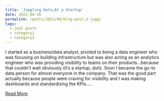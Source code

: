 ```yaml
---
title: 'Juggling Hats…At a Startup'
date: 2021-04-26
permalink: /posts/2021/04/blog-post-1-jugg/
tags:
  - cool posts
  - category1
  - category2
---
```


I started as a business/data analyst, pivoted to being a data engineer who was focusing on building infrastructure but was also acting as an analytics engineer who was providing visibility to teams on their products…because that couldn’t wait obviously (it’s a startup, duh). Soon I became the go-to data person for almost everyone in the company. That was the good part actually because people were craving for visibility and I was making dashboards and standardizing the KPIs.....

[Read More](https://rubab-syed21.medium.com/juggling-hats-at-a-startup-e505b946a34b)